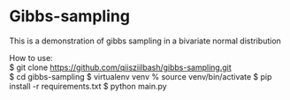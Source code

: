 # Gibbs-sampling
This is a demonstration of gibbs sampling in a bivariate normal distribution


How to use: \
$ git clone https://github.com/qiisziilbash/gibbs-sampling.git \
$ cd gibbs-sampling
$ virtualenv venv
% source venv/bin/activate
$ pip install -r requirements.txt
$ python main.py
